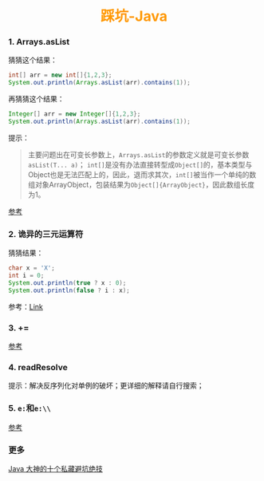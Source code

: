 # <div style="text-align:center;color:#FF9900">踩坑-Java</div>
### 1. Arrays.asList
猜猜这个结果：
```Java
int[] arr = new int[]{1,2,3};
System.out.println(Arrays.asList(arr).contains(1));
```
再猜猜这个结果：
```Java
Integer[] arr = new Integer[]{1,2,3};
System.out.println(Arrays.asList(arr).contains(1));
```
提示：
> 主要问题出在可变长参数上，`Arrays.asList`的参数定义就是可变长参数`asList(T... a)`；
> `int[]`是没有办法直接转型成`Object[]`的，基本类型与Object也是无法匹配上的，因此，退而求其次，`int[]`被当作一个单纯的数组对象ArrayObject，包装结果为`Object[]{ArrayObject}`，因此数组长度为1。

[参考](https://suigara.iteye.com/blog/1623427 '编号2')

### 2. 诡异的三元运算符
猜猜结果：
```Java
char x = 'X';
int i = 0;
System.out.println(true ? x : 0);
System.out.println(false ? i : x);
```
参考：[Link](https://suigara.iteye.com/blog/1623427 '搜索“诡异的三元表达式”')

### 3. +=
[参考](https://suigara.iteye.com/blog/1623427 '#5')

### 4. readResolve
提示：解决反序列化对单例的破坏；更详细的解释请自行搜索；

### 5. `e:`和`e:\\`
[参考](https://blog.csdn.net/u011004037/article/details/45369887)

### 更多
[Java 大神的十个私藏避坑绝技]


[Java 大神的十个私藏避坑绝技]:https://cloud.tencent.com/developer/article/1516772
